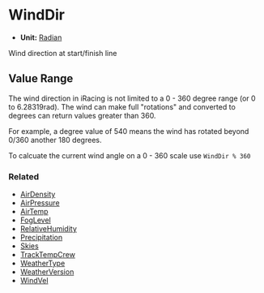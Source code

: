 # WindDir <Badge text="float" />

- **Unit:** [Radian](https://en.wikipedia.org/wiki/Radian)

Wind direction at start/finish line

## Value Range

The wind direction in iRacing is not limited to a 0 - 360 degree range (or 0 to 6.28319rad).
The wind can make full "rotations" and converted to degrees can return values greater than 360.

For example, a degree value of 540 means the wind has rotated beyond 0/360 another 180 degrees.

To calcuate the current wind angle on a 0 - 360 scale use `WindDir % 360`

### Related

- [AirDensity](airdensity.md)
- [AirPressure](airpressure.md)
- [AirTemp](airtemp.md)
- [FogLevel](foglevel.md)
- [RelativeHumidity](relativehumidity.md)
- [Precipitation](precipitation.md)
- [Skies](skies.md)
- [TrackTempCrew](tracktempcrew.md)
- [WeatherType](weathertype.md)
- [WeatherVersion](weatherversion.md)
- [WindVel](windvel.md)
